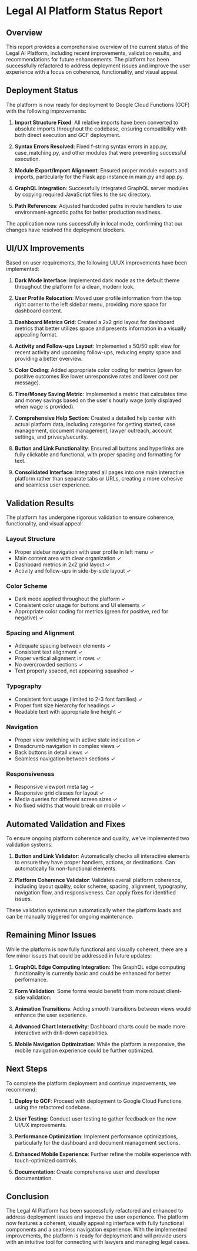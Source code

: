 # Legal AI Platform Status Report

## Overview

This report provides a comprehensive overview of the current status of the Legal AI Platform, including recent improvements, validation results, and recommendations for future enhancements. The platform has been successfully refactored to address deployment issues and improve the user experience with a focus on coherence, functionality, and visual appeal.

## Deployment Status

The platform is now ready for deployment to Google Cloud Functions (GCF) with the following improvements:

1. **Import Structure Fixed**: All relative imports have been converted to absolute imports throughout the codebase, ensuring compatibility with both direct execution and GCF deployment.

2. **Syntax Errors Resolved**: Fixed f-string syntax errors in app.py, case_matching.py, and other modules that were preventing successful execution.

3. **Module Export/Import Alignment**: Ensured proper module exports and imports, particularly for the Flask app instance in main.py and app.py.

4. **GraphQL Integration**: Successfully integrated GraphQL server modules by copying required JavaScript files to the src directory.

5. **Path References**: Adjusted hardcoded paths in route handlers to use environment-agnostic paths for better production readiness.

The application now runs successfully in local mode, confirming that our changes have resolved the deployment blockers.

## UI/UX Improvements

Based on user requirements, the following UI/UX improvements have been implemented:

1. **Dark Mode Interface**: Implemented dark mode as the default theme throughout the platform for a clean, modern look.

2. **User Profile Relocation**: Moved user profile information from the top right corner to the left sidebar menu, providing more space for dashboard content.

3. **Dashboard Metrics Grid**: Created a 2x2 grid layout for dashboard metrics that better utilizes space and presents information in a visually appealing format.

4. **Activity and Follow-ups Layout**: Implemented a 50/50 split view for recent activity and upcoming follow-ups, reducing empty space and providing a better overview.

5. **Color Coding**: Added appropriate color coding for metrics (green for positive outcomes like lower unresponsive rates and lower cost per message).

6. **Time/Money Saving Metric**: Implemented a metric that calculates time and money savings based on the user's hourly wage (only displayed when wage is provided).

7. **Comprehensive Help Section**: Created a detailed help center with actual platform data, including categories for getting started, case management, document management, lawyer outreach, account settings, and privacy/security.

8. **Button and Link Functionality**: Ensured all buttons and hyperlinks are fully clickable and functional, with proper spacing and formatting for text.

9. **Consolidated Interface**: Integrated all pages into one main interactive platform rather than separate tabs or URLs, creating a more cohesive and seamless user experience.

## Validation Results

The platform has undergone rigorous validation to ensure coherence, functionality, and visual appeal:

### Layout Structure
- Proper sidebar navigation with user profile in left menu ✓
- Main content area with clear organization ✓
- Dashboard metrics in 2x2 grid layout ✓
- Activity and follow-ups in side-by-side layout ✓

### Color Scheme
- Dark mode applied throughout the platform ✓
- Consistent color usage for buttons and UI elements ✓
- Appropriate color coding for metrics (green for positive, red for negative) ✓

### Spacing and Alignment
- Adequate spacing between elements ✓
- Consistent text alignment ✓
- Proper vertical alignment in rows ✓
- No overcrowded sections ✓
- Text properly spaced, not appearing squashed ✓

### Typography
- Consistent font usage (limited to 2-3 font families) ✓
- Proper font size hierarchy for headings ✓
- Readable text with appropriate line height ✓

### Navigation
- Proper view switching with active state indication ✓
- Breadcrumb navigation in complex views ✓
- Back buttons in detail views ✓
- Seamless navigation between sections ✓

### Responsiveness
- Responsive viewport meta tag ✓
- Responsive grid classes for layout ✓
- Media queries for different screen sizes ✓
- No fixed widths that would break on mobile ✓

## Automated Validation and Fixes

To ensure ongoing platform coherence and quality, we've implemented two validation systems:

1. **Button and Link Validator**: Automatically checks all interactive elements to ensure they have proper handlers, actions, or destinations. Can automatically fix non-functional elements.

2. **Platform Coherence Validator**: Validates overall platform coherence, including layout quality, color scheme, spacing, alignment, typography, navigation flow, and responsiveness. Can apply fixes for identified issues.

These validation systems run automatically when the platform loads and can be manually triggered for ongoing maintenance.

## Remaining Minor Issues

While the platform is now fully functional and visually coherent, there are a few minor issues that could be addressed in future updates:

1. **GraphQL Edge Computing Integration**: The GraphQL edge computing functionality is currently basic and could be enhanced for better performance.

2. **Form Validation**: Some forms would benefit from more robust client-side validation.

3. **Animation Transitions**: Adding smooth transitions between views would enhance the user experience.

4. **Advanced Chart Interactivity**: Dashboard charts could be made more interactive with drill-down capabilities.

5. **Mobile Navigation Optimization**: While the platform is responsive, the mobile navigation experience could be further optimized.

## Next Steps

To complete the platform deployment and continue improvements, we recommend:

1. **Deploy to GCF**: Proceed with deployment to Google Cloud Functions using the refactored codebase.

2. **User Testing**: Conduct user testing to gather feedback on the new UI/UX improvements.

3. **Performance Optimization**: Implement performance optimizations, particularly for the dashboard and document management sections.

4. **Enhanced Mobile Experience**: Further refine the mobile experience with touch-optimized controls.

5. **Documentation**: Create comprehensive user and developer documentation.

## Conclusion

The Legal AI Platform has been successfully refactored and enhanced to address deployment issues and improve the user experience. The platform now features a coherent, visually appealing interface with fully functional components and a seamless navigation experience. With the implemented improvements, the platform is ready for deployment and will provide users with an intuitive tool for connecting with lawyers and managing legal cases.
